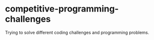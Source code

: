 # competitive-programming-challenges
Trying to solve different coding challenges and programming problems.
